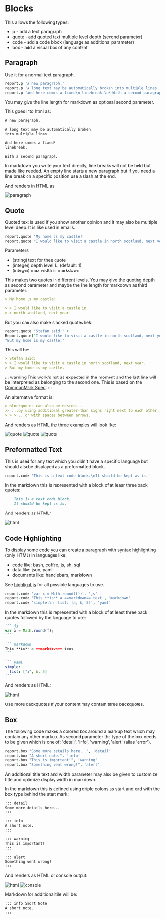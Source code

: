 Blocks
=====================================================================
This allows the following types:

- p - add a text paragraph
- quote - add quoted text multiple level depth (second parameter)
- code - add a code block (language as additional parameter)
- box - add a visual box of any content


Paragraph
---------------------------------------------------------------------
Use it for a normal text paragraph.

``` coffee
report.p 'A new paragraph.'
report.p 'A long text may be automatically broken into multiple lines.', 40
report.p 'And here comes a fixed\n linebreak.\n\nWith a second paragraph.'
```

You may give the line length for markdown as optional second parameter.

This goes into html as:

``` markdown
A new paragraph.

A long text may be automatically broken
into multiple lines.

And here comes a fixed\
linebreak.

With a second paragraph.
```

In markdown you write your text directly, line breaks will not be held but made
like needed. An empty line starts a new paragraph but if you need a line break
on a specific position use a slash at the end.

And renders in HTML as:

![paragraph](../examples/block-paragraph.png)


Quote
----------------------------------------------------------------------
Quoted text is used if you show another opinion and it may also be multiple level
deep. It is like used in emails.


``` coffee
report.quote 'My home is my castle!'
report.quote "I would like to visit a castle in north scotland, next year.", 2, 40
```

Parameters:

- (string) text for thee quote
- (integer) depth level 1.. (default: 1)
- (integer) max width in markdown

This makes two quotes in different levels.
You may give the quoting depth as second parameter and maybe the line length for
markdown as third parameter.

``` markdown
> My home is my castle!

> > I would like to visit a castle in
> > north scotland, next year.
```

But you can also make stacked quotes liek:

``` coffee
report.quote 'Stefan said:' +
Report.quote("I would like to visit a castle in north scotland, next year.") +
"But my home is my castle."
```

This will be:

``` markdown
> Stefan said:
> > I would like to visit a castle in north scotland, next year.
> But my home is my castle.
```

::: warning
This work's not as expected in the moment and the last line will be interpreted
as belonging to the second one. This is based on the
[CommonMark Spec](http://spec.commonmark.org/).
:::

An alternative format is:

``` markdown
> Blockquotes can also be nested...
>> ...by using additional greater-than signs right next to each other...
> > > ...or with spaces between arrows.
```

And renders as HTML the three examples will look like:

![quote](../examples/block-quote.png) ![quote](../examples/block-quote2.png) ![quote](../examples/block-quote3.png)


Preformatted Text
---------------------------------------------------------------------
This is used for any text which you didn't have a specific language but should alsobe
displayed as a preformatted block.

``` coffee
report.code 'This is a text code block.\nIt should be kept as is.'
```

In the markdown this is represented with a block of at leasr three back quotes:

```` markdown
    This is a text code block.
    It should be kept as is.
````

And renders as HTML:

![html](../examples/block-pre.png)


Code Highlighting
--------------------------------------------------------------------------
To display some code you can create a paragraph with syntax highlighting (only HTML)
in languages like:

- code like: bash, coffee, js, sh, sql
- data like: json, yaml
- documents like: handlebars, markdown

See [highlight.js](https://highlightjs.org/static/demo/) for all possible languages
to use.

``` coffee
report.code 'var x = Math.round(f);', 'js'
report.code 'This **is** a ==markdown== text', 'markdown'
report.code 'simple:\n  list: [a, b, 5]', 'yaml'
```

In the markdown this is represented with a block of at least three back quotes
followed by the language to use:

```` markdown
``` js
var x = Math.round(f);
```

``` markdown
This **is** a ==markdown== text
```

``` yaml
simple:
  list: ["a", b, 5]
```
````

And renders as HTML:

![html](../examples/block-code.png)

Use more backquotes if your content may contain three backquotes.


Box
------------------------------------------------------------------
The following code makes a colored box around a markup text which may contain
any other markup. As second parameter the type of the box needs to be given
which is one of: 'detail', 'info', 'warning', 'alert' (alias 'error').

``` coffee
report.box "Some more details here...", 'detail'
report.box "A short note.", 'info'
report.box "This is important!", 'warning'
report.box "Something went wrong!", 'alert'
```

An additional title text and width parameter may also be given to customize title
and optimize display width in markdown.

In the markdown this is defined using driple colons as start and end with the
box type behind the start mark:

``` markdown
::: detail
Some more details here...
:::

::: info
A short note.
:::

::: warning
This is important!
:::

::: alert
Something went wrong!
:::
```

And renders as HTML or console output:

![html](../examples/box.png) ![console](../examples/box.console.png)

Markdown for additional tile will be:

``` markdown
::: info Short Note
A short note.
:::
```
